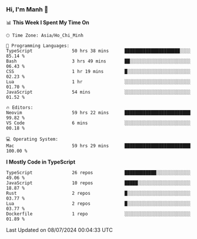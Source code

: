 ### Hi, I'm Manh 👋

<!--START_SECTION:waka-->
📊 **This Week I Spent My Time On** 

```text
🕑︎ Time Zone: Asia/Ho_Chi_Minh

💬 Programming Languages: 
TypeScript               50 hrs 38 mins      █████████████████████░░░░   85.14 % 
Bash                     3 hrs 49 mins       ██░░░░░░░░░░░░░░░░░░░░░░░   06.43 % 
CSS                      1 hr 19 mins        █░░░░░░░░░░░░░░░░░░░░░░░░   02.23 % 
Lua                      1 hr                ░░░░░░░░░░░░░░░░░░░░░░░░░   01.70 % 
JavaScript               54 mins             ░░░░░░░░░░░░░░░░░░░░░░░░░   01.52 % 

🔥 Editors: 
Neovim                   59 hrs 22 mins      █████████████████████████   99.82 % 
VS Code                  6 mins              ░░░░░░░░░░░░░░░░░░░░░░░░░   00.18 % 

💻 Operating System: 
Mac                      59 hrs 29 mins      █████████████████████████   100.00 % 
```

**I Mostly Code in TypeScript** 

```text
TypeScript               26 repos            ████████████░░░░░░░░░░░░░   49.06 % 
JavaScript               10 repos            █████░░░░░░░░░░░░░░░░░░░░   18.87 % 
Rust                     2 repos             █░░░░░░░░░░░░░░░░░░░░░░░░   03.77 % 
Lua                      2 repos             █░░░░░░░░░░░░░░░░░░░░░░░░   03.77 % 
Dockerfile               1 repo              ░░░░░░░░░░░░░░░░░░░░░░░░░   01.89 % 
```




 Last Updated on 08/07/2024 00:04:33 UTC
<!--END_SECTION:waka-->
